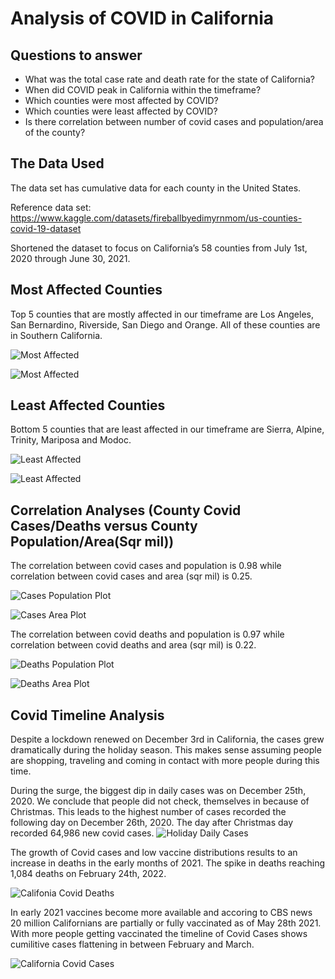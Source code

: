 # Analysis  of COVID in California

## Questions to answer

* What was the total case rate and death rate for the state of California?
* When did COVID peak in California within the timeframe?
* Which counties were most  affected by COVID?
* Which counties were least affected by COVID?
* Is there correlation between number of covid cases and population/area of the county?

## The Data Used

The data set has  cumulative data for each county in the United States.

Reference data set: https://www.kaggle.com/datasets/fireballbyedimyrnmom/us-counties-covid-19-dataset 

Shortened the dataset to focus on  California’s 58 counties from July 1st, 2020 through June 30, 2021.

## Most Affected Counties

Top 5 counties that are mostly affected in our timeframe are Los Angeles, San Bernardino, Riverside, San Diego and Orange. All of these counties are in Southern California.

![Most Affected](./images/top_counties_cases.png)

![Most Affected](./images/top_counties_deaths.png)

## Least Affected Counties

Bottom 5 counties that are least affected in our timeframe are Sierra, Alpine, Trinity, Mariposa and Modoc.

![Least Affected](./images/bottom_counties_cases.png)

![Least Affected](./images/bottom_counties_deaths.png)

## Correlation Analyses (County Covid Cases/Deaths versus County Population/Area(Sqr mil))

The correlation between covid cases and population is 0.98 while correlation between covid cases and area (sqr mil) is 0.25.

![Cases Population Plot](./images/plot_cases_population.png)

![Cases Area Plot](./images/plot_cases_area.png)

The correlation between covid deaths and population is 0.97 while correlation between covid deaths and area (sqr mil) is 0.22.

![Deaths Population Plot](./images/plot_deaths_population.png)

![Deaths Area Plot](./images/plot_deaths_area.png)

## Covid Timeline Analysis
Despite a lockdown renewed on December 3rd in California, the cases grew dramatically during the holiday season. This makes sense assuming people are shopping, traveling and coming in contact with more people during this time.

During the surge, the biggest dip in daily cases was on December 25th, 2020. We conclude that people did not check, themselves in  because of Christmas. This leads to the highest number of cases recorded the following day on December 26th, 2020. The day after Christmas day recorded 64,986 new covid cases.
![Holiday Daily Cases](./images/holiday_daily_cases.png)

The growth of Covid cases and low vaccine distributions results to an increase in deaths in the early months of 2021. The spike in deaths reaching 1,084 deaths on February 24th, 2022.

![Califonia Covid Deaths](./images/california_covid_deaths.png)

In early 2021 vaccines become more available and accoring to CBS news 20 million Californians are partially or fully vaccinated as of May 28th 2021. With more people getting vaccinated the timeline of Covid Cases shows cumilitive cases flattening in between February and March. 

![California Covid Cases](./images/california_covid_cases.png)


